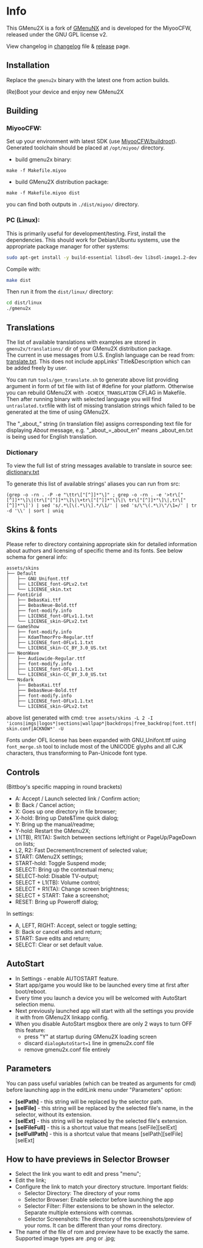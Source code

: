 # Info

This GMenu2X is a fork of [GMenuNX](https://github.com/pingflood/GMenuNX/) and is developed for the MiyooCFW, released under the GNU GPL license v2.

View changelog in [changelog](https://github.com/MiyooCFW/gmenu2x/blob/master/ChangeLog.md) file & [release](https://github.com/MiyooCFW/gmenu2x/releases) page.

## Installation

Replace the ``gmenu2x`` binary with the latest one from action builds.

(Re)Boot your device and enjoy new GMenu2X


## Building

### MiyooCFW:

Set up your environment with latest SDK (use [MiyooCFW/buildroot](https://github.com/miyoocfw/buildroot/)). Generated toolchain should be placed at `/opt/miyoo/` directory.
- build gmenu2x binary:
```
make -f Makefile.miyoo
```
- build GMenu2X distribution package:
```
make -f Makefile.miyoo dist
```
you can find both outputs in `./dist/miyoo/` directory.
### PC (Linux):
This is primarily useful for development/testing. 
First, install the dependencies. This should work for Debian/Ubuntu systems, use the appropriate package manager for other systems:
```sh
sudo apt-get install -y build-essential libsdl-dev libsdl-image1.2-dev libsdl-mixer1.2-dev libsdl-ttf2.0-dev libboost-all-dev libfreetype6-dev libbz2-dev libmpg123-dev
```
Compile with:
```sh
make dist
```
Then run it from the `dist/linux/` directory:
```sh
cd dist/linux
./gmenu2x
```

## Translations

The list of available translations with examples are stored in `gmenu2x/translations/` dir of your GMenu2X distribution package.  
The current in use messages from U.S. English language can be read from: [translate.txt](https://github.com/MiyooCFW/gmenu2x/blob/master/translate.txt). This does not include appLinks' Title&Description which can be added freely by user.

You can run `tools/gen_translate.sh` to generate above list providing argument in form of txt file with list of #define for your platform. Otherwise you can rebuild GMenu2X with `-DCHECK_TRANSLATION` CFLAG in Makefile. Then after running binary with selected language you will find `untraslated.txt`file with list of missing translation strings which failed to be generated at the time of using GMenu2X.

The "\_about\_" string (in translation file) assigns corresponding text file for displaying _About_ message, e.g. "\_about\_=\_about\_en" means _about_en.txt is being used for English translation.

### Dictionary
To view the full list of string messages available to translate in source see: [dictionary.txt](https://github.com/MiyooCFW/gmenu2x/blob/master/dictionary.txt)

To generate this list of available strings' aliases you can run from src:  
```
(grep -o -rn . -P -e "\ttr\["[^]]*"\]" ; grep -o -rn . -e '>tr\["[^]]*"\]\|(tr\["[^]]*"\]\|\+tr\["[^]]*"\]\|\ tr\["[^]]*"\]\|,tr\["[^]]*"\]') | sed 's/.*\[\(.*\)\].*/\1/' | sed 's/\"\(.*\)\"/\1=/' | tr -d '\\' | sort | uniq
```

## Skins & fonts

Please refer to directory containing appropriate skin for detailed information about authors and licensing of specific theme and its fonts. See below schema for general info:
```
assets/skins
├── Default
│   ├── GNU_Unifont.ttf
│   ├── LICENSE_font-GPLv2.txt
│   └── LICENSE_skin.txt
├── FontiGrid
│   ├── BebasKai.ttf
│   ├── BebasNeue-Bold.ttf
│   ├── font-modify.info
│   ├── LICENSE_font-OFLv1.1.txt
│   └── LICENSE_skin-GPLv2.txt
├── GameShow
│   ├── font-modify.info
│   ├── KdamThmorPro-Regular.ttf
│   ├── LICENSE_font-OFLv1.1.txt
│   └── LICENSE_skin-CC_BY_3.0_US.txt
├── NeonWave
│   ├── Audiowide-Regular.ttf
│   ├── font-modify.info
│   ├── LICENSE_font-OFLv1.1.txt
│   └── LICENSE_skin-CC_BY_3.0_US.txt
└── Nsdark
    ├── BebasKai.ttf
    ├── BebasNeue-Bold.ttf
    ├── font-modify.info
    ├── LICENSE_font-OFLv1.1.txt
    └── LICENSE_skin-GPLv2.txt
```
above list generated with cmd:
`tree assets/skins -L 2 -I 'icons|imgs|logos*|sections|wallpap*|backdrops|free_backdrop|font.ttf|skin.conf|ACKNOW*' -U` 

Fonts under OFL license has been expanded with GNU_Unifont.ttf using `font_merge.sh` tool to include most of the UNICODE glyphs and all CJK characters, thus transforming to Pan-Unicode font type. 

## Controls

(Bittboy's specific mapping in round brackets)

* A: Accept / Launch selected link / Confirm action;
* B: Back / Cancel action;
* X: Goes up one directory in file browser;
* X-hold: Bring up Date&Time quick dialog;
* Y: Bring up the manual/readme;
* Y-hold: Restart the GMenu2X;
* L1(TB), R1(TA): Switch between sections left/right or PageUp/PageDown on lists;
* L2, R2: Fast Decrement/Increment of selected value;
* START: GMenu2X settings;
* START-hold:  Toggle Suspend mode;
* SELECT: Bring up the contextual menu;
* SELECT-hold: Disable TV-output;
* SELECT + L1(TB): Volume control;
* SELECT + R1(TA): Change screen brightness;
* SELECT + START: Take a screenshot;
* RESET: Bring up Poweroff dialog;

In settings:

* A, LEFT, RIGHT: Accept, select or toggle setting;
* B: Back or cancel edits and return;
* START: Save edits and return;
* SELECT: Clear or set default value.

## AutoStart
* In Settings - enable AUTOSTART feature.
* Start app/game you would like to be launched every time at first after boot/reboot.
* Every time you launch a device you will be welcomed with AutoStart selection menu.
* Next previously launched app will start with all the settings you provide it with from GMenu2X linkapp config.
* When you disable AutoStart msgbox there are only 2 ways to turn OFF this feature:
	* press "Y" at startup during GMenu2X loading screen
	* discard `dialogAutoStart=1` line in gmenu2x.conf file
	* remove gmenu2x.conf file entirely

## Parameters

You can pass useful variables (which can be treated as arguments for cmd) before launching app in the editLink menu under "Parameters" option: 
- **[selPath]** - this string will be replaced by the selector path.  
- **[selFile]** - this string will be replaced by the selected file's name, in the selector, without its extension.  
- **[selExt]** - this string will be replaced by the selected file's extension.  
- **[selFileFull]** - this is a shortcut value that means [selFile][selExt]  
- **[selFullPath]** - this is a shortcut value that means [selPath][selFile][selExt]  

## How to have previews in Selector Browser

* Select the link you want to edit and press "menu";
* Edit the link;
* Configure the link to match your directory structure. Important fields:
	* Selector Directory: The directory of your roms
	* Selector Browser: Enable selector before launching the app
	* Selector Filter: Filter extensions to be shown in the selector. Separate multiple extensions with commas.
	* Selector Screenshots: The directory of the screenshots/preview of your roms. It can be different than your roms directory.
* The name of the file of rom and preview have to be exactly the same. Supported image types are .png or .jpg;
